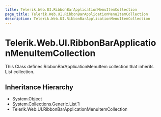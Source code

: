 ```yaml
---
title: Telerik.Web.UI.RibbonBarApplicationMenuItemCollection
page_title: Telerik.Web.UI.RibbonBarApplicationMenuItemCollection
description: Telerik.Web.UI.RibbonBarApplicationMenuItemCollection
---
```


# Telerik.Web.UI.RibbonBarApplicationMenuItemCollection

This Class defines RibbonBarApplicationMenuItem collection that inherits List collection.

## Inheritance Hierarchy

* System.Object
* System.Collections.Generic.List`1
* Telerik.Web.UI.RibbonBarApplicationMenuItemCollection

